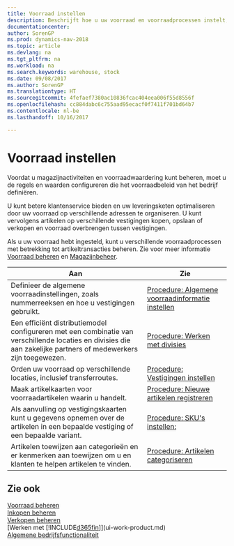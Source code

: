 ```yaml
---
title: Voorraad instellen
description: Beschrijft hoe u uw voorraad en voorraadprocessen instelt, inclusief transferroutes en locaties, zoals magazijnen.
documentationcenter: 
author: SorenGP
ms.prod: dynamics-nav-2018
ms.topic: article
ms.devlang: na
ms.tgt_pltfrm: na
ms.workload: na
ms.search.keywords: warehouse, stock
ms.date: 09/08/2017
ms.author: SorenGP
ms.translationtype: HT
ms.sourcegitcommit: 4fefaef7380ac10836fcac404eea006f55d8556f
ms.openlocfilehash: cc884dabc6c755aad95ecacf0f7411f701bd64b7
ms.contentlocale: nl-be
ms.lasthandoff: 10/16/2017

---
```

# <a name="setting-up-inventory"></a>Voorraad instellen
Voordat u magazijnactiviteiten en voorraadwaardering kunt beheren, moet u de regels en waarden configureren die het voorraadbeleid van het bedrijf definiëren.

U kunt betere klantenservice bieden en uw leveringsketen optimaliseren door uw voorraad op verschillende adressen te organiseren. U kunt vervolgens artikelen op verschillende vestigingen kopen, opslaan of verkopen en voorraad overbrengen tussen vestigingen.

Als u uw voorraad hebt ingesteld, kunt u verschillende voorraadprocessen met betrekking tot artikeltransacties beheren. Zie voor meer informatie [Voorraad beheren](inventory-manage-inventory.md) en [Magazijnbeheer](warehouse-manage-warehouse.md).

| Aan | Zie |
| --- | --- |
| Definieer de algemene voorraadinstellingen, zoals nummerreeksen en hoe u vestigingen gebruikt. |[Procedure: Algemene voorraadinformatie instellen](inventory-how-setup-general.md) |
|Een efficiënt distributiemodel configureren met een combinatie van verschillende locaties en divisies die aan zakelijke partners of medewerkers zijn toegewezen.|[Procedure: Werken met divisies](inventory-responsibility-centers.md)|
| Orden uw voorraad op verschillende locaties, inclusief transferroutes. |[Procedure: Vestigingen instellen](inventory-how-register-new-items.md) |
| Maak artikelkaarten voor voorraadartikelen waarin u handelt. |[Procedure: Nieuwe artikelen registreren](inventory-how-register-new-items.md) |
|Als aanvulling op vestigingskaarten kunt u gegevens opnemen over de artikelen in een bepaalde vestiging of een bepaalde variant.|[Procedure: SKU's instellen:](inventory-how-to-set-up-stockkeeping-units.md)|
| Artikelen toewijzen aan categorieën en er kenmerken aan toewijzen om u en klanten te helpen artikelen te vinden. |[Procedure: Artikelen categoriseren](inventory-how-categorize-items.md) |

## <a name="see-also"></a>Zie ook
[Voorraad beheren](inventory-manage-inventory.md)  
[Inkopen beheren](purchasing-manage-purchasing.md)  
[Verkopen beheren](sales-manage-sales.md)    
[Werken met [!INCLUDE[d365fin](includes/d365fin_md.md)]](ui-work-product.md)  
[Algemene bedrijfsfunctionaliteit](ui-across-business-areas.md)

